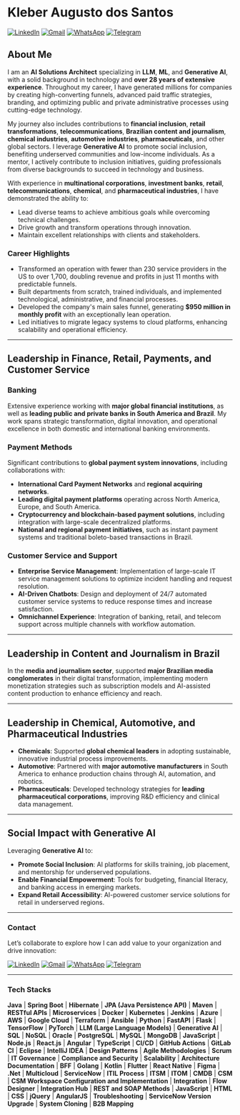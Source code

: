# Kleber Augusto dos Santos

[![LinkedIn](https://img.shields.io/badge/LinkedIn-0077B5?style=for-the-badge&logo=linkedin&logoColor=white)](https://www.linkedin.com/in/kleberaugustosantos/) 
[![Gmail](https://img.shields.io/badge/Gmail-D14836?style=for-the-badge&logo=gmail&logoColor=white)](mailto:kleber.ime.usp@gmail.com)
[![WhatsApp](https://img.shields.io/badge/WhatsApp-25D366?style=for-the-badge&logo=whatsapp&logoColor=white)](https://wa.me/5511976560467) 
[![Telegram](https://img.shields.io/badge/Telegram-2CA5E0?style=for-the-badge&logo=telegram&logoColor=white)](https://t.me/+5511976560467)

## About Me

I am an **AI Solutions Architect** specializing in **LLM**, **ML**, and **Generative AI**, with a solid background in technology and **over 28 years of extensive experience**. Throughout my career, I have generated millions for companies by creating high-converting funnels, advanced paid traffic strategies, branding, and optimizing public and private administrative processes using cutting-edge technology.

My journey also includes contributions to **financial inclusion**, **retail transformations**, **telecommunications**, **Brazilian content and journalism**, **chemical industries**, **automotive industries**, **pharmaceuticals**, and other global sectors. I leverage **Generative AI** to promote social inclusion, benefiting underserved communities and low-income individuals. As a mentor, I actively contribute to inclusion initiatives, guiding professionals from diverse backgrounds to succeed in technology and business.

With experience in **multinational corporations**, **investment banks**, **retail**, **telecommunications**, **chemical**, and **pharmaceutical industries**, I have demonstrated the ability to:
- Lead diverse teams to achieve ambitious goals while overcoming technical challenges.
- Drive growth and transform operations through innovation.
- Maintain excellent relationships with clients and stakeholders.

### Career Highlights
- Transformed an operation with fewer than 230 service providers in the US to over 1,700, doubling revenue and profits in just 11 months with predictable funnels.
- Built departments from scratch, trained individuals, and implemented technological, administrative, and financial processes.
- Developed the company's main sales funnel, generating **$950 million in monthly profit** with an exceptionally lean operation.
- Led initiatives to migrate legacy systems to cloud platforms, enhancing scalability and operational efficiency.

---

## Leadership in Finance, Retail, Payments, and Customer Service

### Banking

Extensive experience working with **major global financial institutions**, as well as **leading public and private banks in South America and Brazil**. My work spans strategic transformation, digital innovation, and operational excellence in both domestic and international banking environments.

### Payment Methods

Significant contributions to **global payment system innovations**, including collaborations with:

* **International Card Payment Networks** and **regional acquiring networks**.
* **Leading digital payment platforms** operating across North America, Europe, and South America.
* **Cryptocurrency and blockchain-based payment solutions**, including integration with large-scale decentralized platforms.
* **National and regional payment initiatives**, such as instant payment systems and traditional boleto-based transactions in Brazil.

### Customer Service and Support

* **Enterprise Service Management**: Implementation of large-scale IT service management solutions to optimize incident handling and request resolution.
* **AI-Driven Chatbots**: Design and deployment of 24/7 automated customer service systems to reduce response times and increase satisfaction.
* **Omnichannel Experience**: Integration of banking, retail, and telecom support across multiple channels with workflow automation.

---

## Leadership in Content and Journalism in Brazil

In the **media and journalism sector**, supported **major Brazilian media conglomerates** in their digital transformation, implementing modern monetization strategies such as subscription models and AI-assisted content production to enhance efficiency and reach.

---

## Leadership in Chemical, Automotive, and Pharmaceutical Industries

* **Chemicals**: Supported **global chemical leaders** in adopting sustainable, innovative industrial process improvements.
* **Automotive**: Partnered with **major automotive manufacturers** in South America to enhance production chains through AI, automation, and robotics.
* **Pharmaceuticals**: Developed technology strategies for **leading pharmaceutical corporations**, improving R\&D efficiency and clinical data management.

---

## Social Impact with Generative AI

Leveraging **Generative AI** to:

* **Promote Social Inclusion**: AI platforms for skills training, job placement, and mentorship for underserved populations.
* **Enable Financial Empowerment**: Tools for budgeting, financial literacy, and banking access in emerging markets.
* **Expand Retail Accessibility**: AI-powered customer service solutions for retail in underserved regions.

---

### Contact
Let’s collaborate to explore how I can add value to your organization and drive innovation:

[![LinkedIn](https://img.shields.io/badge/LinkedIn-0077B5?style=for-the-badge&logo=linkedin&logoColor=white)](https://www.linkedin.com/in/kleberaugustosantos/) 
[![Gmail](https://img.shields.io/badge/Gmail-D14836?style=for-the-badge&logo=gmail&logoColor=white)](mailto:kleber.ime.usp@gmail.com) 
[![WhatsApp](https://img.shields.io/badge/WhatsApp-25D366?style=for-the-badge&logo=whatsapp&logoColor=white)](https://wa.me/5511976560467) 
[![Telegram](https://img.shields.io/badge/Telegram-2CA5E0?style=for-the-badge&logo=telegram&logoColor=white)](https://t.me/+5511976560467)

---

### Tech Stacks
**Java** | **Spring Boot** | **Hibernate** | **JPA (Java Persistence API)** | **Maven** | **RESTful APIs** | **Microservices** | **Docker** | **Kubernetes** | **Jenkins** | **Azure** | **AWS** | **Google Cloud** | **Terraform** | **Ansible** | **Python** | **FastAPI** | **Flask** | **TensorFlow** | **PyTorch** | **LLM (Large Language Models)** | **Generative AI** | **SQL** | **NoSQL** | **Oracle** | **PostgreSQL** | **MySQL** | **MongoDB** | **JavaScript** | **Node.js** | **React.js** | **Angular** | **TypeScript** | **CI/CD** | **GitHub Actions** | **GitLab CI** | **Eclipse** | **IntelliJ IDEA** | **Design Patterns** | **Agile Methodologies** | **Scrum** | **IT Governance** | **Compliance and Security** | **Scalability** | **Architecture Documentation** | **BFF** | **Golang** | **Kotlin** | **Flutter** | **React Native** | **Figma** | **.Net** | **Multicloud** | **ServiceNow** | **ITIL Process** | **ITSM** | **ITOM** | **CMDB** | **CSM** | **CSM Workspace Configuration and Implementation** | **Integration** | **Flow Designer** | **Integration Hub** | **REST and SOAP Methods** | **JavaScript** | **HTML** | **CSS** | **jQuery** | **AngularJS** | **Troubleshooting** | **ServiceNow Version Upgrade** | **System Cloning** | **B2B Mapping**
